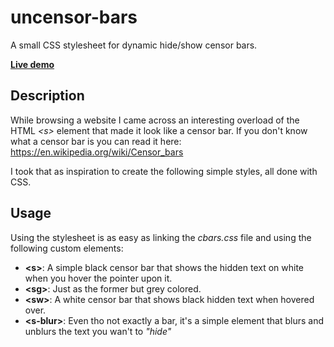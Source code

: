 # uncensor-bars
A small CSS stylesheet for dynamic hide/show censor bars.

__[Live demo](https://charliecharlieo-o.github.io/uncensor-bars/)__

## Description
While browsing a website I came across an interesting overload of the HTML *\<s\>* element that made it look like a censor bar.
If you don't know what a censor bar is you can read it here: https://en.wikipedia.org/wiki/Censor_bars

I took that as inspiration to create the following simple styles, all done with CSS.

## Usage
Using the stylesheet is as easy as linking the *cbars.css* file and using the following custom elements:

- **\<s\>**: A simple black censor bar that shows the hidden text on white when you hover the pointer upon it.
- **\<sg\>**: Just as the former but grey colored.
- **\<sw\>**: A white censor bar that shows black hidden text when hovered over.
- **\<s-blur\>**: Even tho not exactly a bar, it's a simple element that blurs and unblurs the text you wan't to *"hide"*
